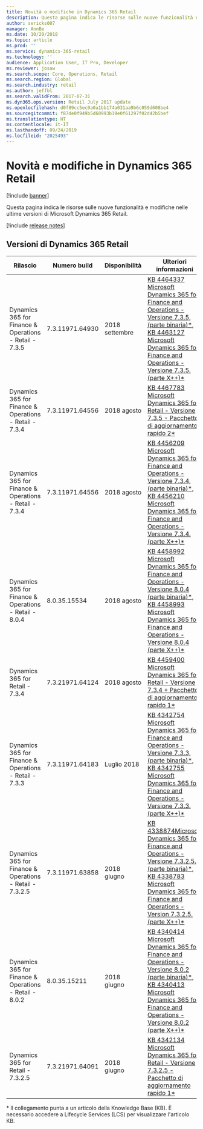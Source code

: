 ```yaml
---
title: Novità o modifiche in Dynamics 365 Retail
description: Questa pagina indica le risorse sulle nuove funzionalità nelle ultime versioni di Microsoft Dynamics 365 Retail.
author: sericks007
manager: AnnBe
ms.date: 10/20/2018
ms.topic: article
ms.prod: ''
ms.service: dynamics-365-retail
ms.technology: ''
audience: Application User, IT Pro, Developer
ms.reviewer: josaw
ms.search.scope: Core, Operations, Retail
ms.search.region: Global
ms.search.industry: retail
ms.author: jeffbl
ms.search.validFrom: 2017-07-31
ms.dyn365.ops.version: Retail July 2017 update
ms.openlocfilehash: d0f89cc5ec0a0a1bb174a031aa9b6c059d608be4
ms.sourcegitcommit: f87de0f949b5d60993b19e0f61297f02d42b5bef
ms.translationtype: HT
ms.contentlocale: it-IT
ms.lasthandoff: 09/24/2019
ms.locfileid: "2025493"
---
```

# <a name="whats-new-and-changed-in-dynamics-365-retail"></a>Novità e modifiche in Dynamics 365 Retail

[!include [banner](../../includes/banner.md)]

Questa pagina indica le risorse sulle nuove funzionalità e modifiche nelle ultime versioni di Microsoft Dynamics 365 Retail.

[!include [release notes](../includes/release-notes.md)]

## <a name="releases-of-dynamics-365-retail"></a>Versioni di Dynamics 365 Retail

| Rilascio | Numero build | Disponibilità | Ulteriori informazioni |
|---------|--------------|--------------|------------|
| Dynamics 365 for Finance & Operations - Retail - 7.3.5 | 7.3.11971.64930 | 2018 settembre | [KB 4464337 Microsoft Dynamics 365 for Finance and Operations - Versione 7.3.5, (parte binaria)\*](https://fix.lcs.dynamics.com/Issue/Details?kb=4464337&bugId=244892&qc=76dd5cdc0d340f5e68db3efa64d755ee83d747a3d786180a6dc9b99677bcb450), [KB 4463127 Microsoft Dynamics 365 for Finance and Operations - Versione 7.3.5. (parte X++)\*](https://fix.lcs.dynamics.com/Issue/Details?kb=4463127&bugId=244893&qc=76dd5cdc0d340f5e68db3efa64d755ee83d747a3d786180a6dc9b99677bcb450) |
| Dynamics 365 for Finance & Operations - Retail - 7.3.4 | 7.3.11971.64556 | 2018 agosto | [KB 4467783 Microsoft Dynamics 365 for Retail - Versione 7.3.5 - Pacchetto di aggiornamento rapido 2\*](https://fix.lcs.dynamics.com/Issue/Details?kb=4467783&bugId=257914&qc=f3e2816c3b1434965bc738285fb40f4ad33661bdd853b799dca4c610608640af) |
| Dynamics 365 for Finance & Operations - Retail - 7.3.4 | 7.3.11971.64556 | 2018 agosto | [KB 4456209 Microsoft Dynamics 365 for Finance and Operations - Versione 7.3.4, (parte binaria)\*](https://fix.lcs.dynamics.com/Issue/Details?kb=4456209&bugId=235124&qc=265c05d9f50ea023cf31547ca91e16bb5dffd5adfc819b3232abef9c5419a559), [KB 4456210 Microsoft Dynamics 365 for Finance and Operations - Versione 7.3.4. (parte X++)\*](https://fix.lcs.dynamics.com/Issue/Details?kb=4456210&bugId=235125&qc=265c05d9f50ea023cf31547ca91e16bb5dffd5adfc819b3232abef9c5419a559)
| Dynamics 365 for Finance & Operations - Retail - 8.0.4 | 8.0.35.15534 | 2018 agosto | [KB 4458992 Microsoft Dynamics 365 for Finance and Operations - Versione 8.0.4 (parte binaria)\*](https://fix.lcs.dynamics.com/Issue/Details?kb=4458992&bugId=239612&qc=5c131e4cc5a91c0381e923ee0c49791fe71ed37f506c00367caf3a01183125ff), [KB 4458993 Microsoft Dynamics 365 for Finance and Operations - Versione 8.0.4 (parte X++)\*](https://fix.lcs.dynamics.com/Issue/Details?kb=4458993&bugId=239610&qc=5c131e4cc5a91c0381e923ee0c49791fe71ed37f506c00367caf3a01183125ff) |
| Dynamics 365 for Retail - 7.3.4 | 7.3.21971.64124 | 2018 agosto | [KB 4459400 Microsoft Dynamics 365 for Retail - Versione 7.3.4 + Pacchetto di aggiornamento rapido 1\*](https://fix.lcs.dynamics.com/Issue/Details?kb=4459400&bugId=240913&qc=f3e2816c3b1434965bc738285fb40f4ad33661bdd853b799dca4c610608640af) |
| Dynamics 365 for Finance & Operations - Retail - 7.3.3 | 7.3.11971.64183 | Luglio 2018 | [KB 4342754 Microsoft Dynamics 365 for Finance and Operations - Versione 7.3.3, (parte binaria)\*](https://fix.lcs.dynamics.com/Issue/Details?kb=4342754&bugId=227181&qc=51e2d61b1c2a29e4f51fed91506f70ddc974fd26842745c6aa7ae0599bd3b6e6), [KB 4342755 Microsoft Dynamics 365 for Finance and Operations - Versione 7.3.3. (parte X++)\*](https://fix.lcs.dynamics.com/Issue/Details?kb=4342755&bugId=227182&qc=51e2d61b1c2a29e4f51fed91506f70ddc974fd26842745c6aa7ae0599bd3b6e6) |
| Dynamics 365 for Finance & Operations - Retail - 7.3.2.5 | 7.3.11971.63858 | 2018 giugno | [KB 4338874Microsoft Dynamics 365 for Finance and Operations - Versione 7.3.2.5. (parte binaria)\*](https://fix.lcs.dynamics.com/Issue/Details?kb=4338874&bugId=215661&qc=3be6aa965366d67b6a50d8884709fae621ca40fe778f2d0d7482ea4b6f4ed8a2), [KB 4338783 Microsoft Dynamics 365 for Finance and Operations - Version 7.3.2.5. (parte X++)\*](https://fix.lcs.dynamics.com/Issue/Details?kb=4338783&bugId=215543&qc=3be6aa965366d67b6a50d8884709fae621ca40fe778f2d0d7482ea4b6f4ed8a2) |
| Dynamics 365 for Finance & Operations - Retail - 8.0.2 | 8.0.35.15211 | 2018 giugno | [KB 4340414 Microsoft Dynamics 365 for Finance and Operations - Versione 8.0.2 (parte binaria)\*](https://fix.lcs.dynamics.com/Issue/Details?kb=4340414&bugId=219341&qc=e2713468c8e09c07d63f960acde805dd89f05409b2f44f8d47ba8b4d8d24491b), [KB 4340413 Microsoft Dynamics 365 for Finance and Operations - Versione 8.0.2 (parte X++)\*](https://fix.lcs.dynamics.com/Issue/Details?kb=4340413&bugId=219344&qc=977f9cae5b13b9ed618351108bfb5f02e8d0366a28ed0d99a472d9c9941560a3) |
| Dynamics 365 for Retail - 7.3.2.5 | 7.3.21971.64091 | 2018 giugno | [KB 4342134 Microsoft Dynamics 365 for Retail - Versione 7.3.2.5 - Pacchetto di aggiornamento rapido 1\*](https://fix.lcs.dynamics.com/Issue/Details?kb=4342134&bugId=225730&qc=f3e2816c3b1434965bc738285fb40f4ad33661bdd853b799dca4c610608640af) |

\* Il collegamento punta a un articolo della Knowledge Base (KB). È necessario accedere a Lifecycle Services (LCS) per visualizzare l'articolo KB.
